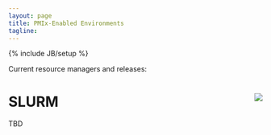 ```yaml
---
layout: page
title: PMIx-Enabled Environments
tagline: 
---
```

{% include JB/setup %}

Current resource managers and releases:

SLURM
<img style="float: right;" src="slurm.tiff"/>
=====================
TBD


